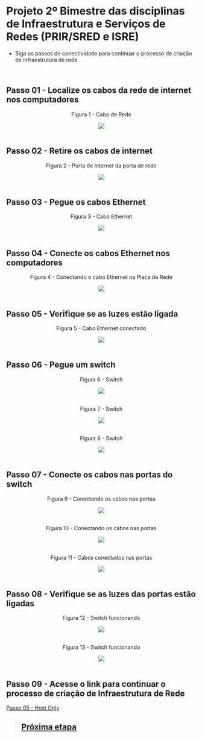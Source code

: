 # Projeto 2º Bimestre das disciplinas de Infraestrutura e Serviços de Redes (PRIR/SRED e ISRE)

  * Siga os passos de conectividade para continuar o processo de criação de infraestrutura de rede 
  <br>
  
  ## Passo 01 - Localize os cabos da rede de internet nos computadores
 <div align='center'>
  <p>Figura 1 - Cabo de Rede</p>
  <img src='../Imagens/etapa06-caboderede.1.png' />
  <br><br>
</div>

## Passo 02 - Retire os cabos de internet
<div align='center'>
  <p>Figura 2 - Porta de Internet da porta de rede</p>
  <img src='../Imagens/etapa06-caboderede.2.png' />
  <br><br>
</div>

## Passo 03 - Pegue os cabos Ethernet
<div align='center'>
  <p>Figura 3 - Cabo Ethernet</p>
  <img src='../Imagens/etapa06-caboethernet.3.png' />
  <br><br>
</div>

## Passo 04 - Conecte os cabos Ethernet nos computadores 
<div align='center'>
  <p>Figura 4 - Conectando o cabo Ethernet na Placa de Rede</p>
  <img src='../Imagens/etapa06-30.png' />
  <br><br>
</div>

## Passo 05 - Verifique se as luzes estão ligada
 <div align='center'>
  <p>Figura 5 - Cabo Ethernet conectado</p>
  <img src='../Imagens/etapa06-caboethernetconectado.5.png' />
  <br><br>
</div>

## Passo 06 - Pegue um switch

<div align='center'>
  <p>Figura 6 - Switch</p>
  <img src='../Imagens/etapa06-switch.6.png' />
  <br><br>
</div>

<div align='center'>
  <p>Figura 7 - Switch</p>
  <img src='../Imagens/etapa06-switch.7.png' />
  <br><br>
</div>

<div align='center'>
  <p>Figura 8 - Switch</p>
  <img src='../Imagens/etapa06-switch.8.png' />
  <br><br>
</div>

## Passo 07 - Conecte os cabos nas portas do switch
<div align='center'>
  <p>Figura 9 - Conectando os cabos nas portas</p>
  <img src='../Imagens/etapa06-conectandooscabos.9.png' />
  <br><br>
</div>

<div align='center'>
  <p>Figura 10 - Conectando os cabos nas portas</p>
  <img src='../Imagens/etapa06-conectandooscabos.10.png' />
  <br><br>
</div>

<div align='center'>
  <p>Figura 11 - Cabos conectados nas portas</p>
  <img src='../Imagens/etapa06-conectandooscabos.11.png' />
  <br><br>
</div>

## Passo 08 - Verifique se as luzes das portas estão ligadas
<div align='center'>
  <p>Figura 12 - Switch funcionando</p>
  <img src='../Imagens/etapa06-switchfuncionando.12.png' />
  <br><br>
</div>

<div align='center'>
  <p>Figura 13 - Switch funcionando</p>
  <img src='../Imagens/etapa06-switchfuncionando.13.png' />
  <br><br>
</div>

## Passo 09 - Acesse o link para continuar o processo de criação de Infraestrutura de Rede

<a href='https://github.com/diozenio/914-2022-grupo-5/blob/main/Roteiro/Etapa%2005%20-%20HostOnly.md'>Passo 05 - Host Only</a>

> ## <a href="./3.md">Próxima etapa<a/>


